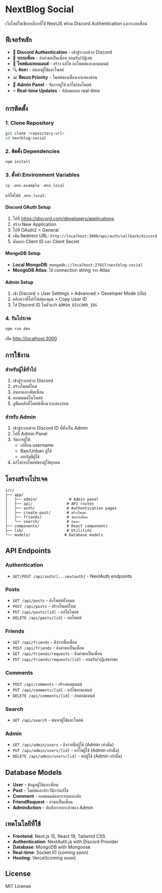# NextBlog Social

เว็บไซต์โซเชียลบล็อกที่ใช้ NextJS พร้อม Discord Authentication และระบบเพื่อน

## ฟีเจอร์หลัก

- 🔐 **Discord Authentication** - เข้าสู่ระบบด้วย Discord
- 👥 **ระบบเพื่อน** - ส่งคำขอเป็นเพื่อน ยอมรับ/ปฏิเสธ
- 📝 **โพสต์และคอมเมนต์** - สร้าง แก้ไข ลบโพสต์และคอมเมนต์
- 🔍 **ค้นหา** - ค้นหาผู้ใช้และโพสต์
- 📊 **ฟีดแบบ Priority** - โพสต์ของเพื่อนจะแสดงก่อน
- 👑 **Admin Panel** - จัดการผู้ใช้ แก้ไข/ลบโพสต์
- ⚡ **Real-time Updates** - อัปเดตแบบ real-time

## การติดตั้ง

### 1. Clone Repository

```bash
git clone <repository-url>
cd nextblog-social
```

### 2. ติดตั้ง Dependencies

```bash
npm install
```

### 3. ตั้งค่า Environment Variables

```bash
cp .env.example .env.local
```

แก้ไขไฟล์ `.env.local`:

#### Discord OAuth Setup
1. ไปที่ https://discord.com/developers/applications
2. สร้าง New Application
3. ไปที่ OAuth2 > General
4. เพิ่ม Redirect URL: `http://localhost:3000/api/auth/callback/discord`
5. คัดลอก Client ID และ Client Secret

#### MongoDB Setup
- **Local MongoDB**: `mongodb://localhost:27017/nextblog-social`
- **MongoDB Atlas**: ใช้ connection string จาก Atlas

#### Admin Setup
1. เข้า Discord > User Settings > Advanced > Developer Mode (เปิด)
2. คลิกขวาที่โปรไฟล์ของคุณ > Copy User ID
3. ใส่ Discord ID ในตัวแปร `ADMIN_DISCORD_IDS`

### 4. รันโปรเจค

```bash
npm run dev
```

เปิด [http://localhost:3000](http://localhost:3000)

## การใช้งาน

### สำหรับผู้ใช้ทั่วไป
1. เข้าสู่ระบบด้วย Discord
2. สร้างโพสต์ใหม่
3. ค้นหาและเพิ่มเพื่อน
4. คอมเมนต์ในโพสต์
5. ดูฟีดหลักที่โพสต์เพื่อนจะแสดงก่อน

### สำหรับ Admin
1. เข้าสู่ระบบด้วย Discord ID ที่ตั้งเป็น Admin
2. ไปที่ Admin Panel
3. จัดการผู้ใช้:
   - เปลี่ยน username
   - Ban/Unban ผู้ใช้
   - ลบบัญชีผู้ใช้
4. แก้ไข/ลบโพสต์ของผู้ใช้ทุกคน

## โครงสร้างโปรเจค

```
src/
├── app/
│   ├── admin/              # Admin panel
│   ├── api/               # API routes
│   ├── auth/              # Authentication pages
│   ├── create-post/       # สร้างโพสต์
│   ├── friends/           # จัดการเพื่อน
│   └── search/            # ค้นหา
├── components/            # React components
├── lib/                   # Utilities
└── models/               # Database models
```

## API Endpoints

### Authentication
- `GET/POST /api/auth/[...nextauth]` - NextAuth endpoints

### Posts
- `GET /api/posts` - ดึงโพสต์ทั้งหมด
- `POST /api/posts` - สร้างโพสต์ใหม่
- `PUT /api/posts/[id]` - แก้ไขโพสต์
- `DELETE /api/posts/[id]` - ลบโพสต์

### Friends
- `GET /api/friends` - ดึงรายชื่อเพื่อน
- `POST /api/friends` - ส่งคำขอเป็นเพื่อน
- `GET /api/friends/requests` - ดึงคำขอเป็นเพื่อน
- `PUT /api/friends/requests/[id]` - ยอมรับ/ปฏิเสธคำขอ

### Comments
- `POST /api/comments` - สร้างคอมเมนต์
- `PUT /api/comments/[id]` - แก้ไขคอมเมนต์
- `DELETE /api/comments/[id]` - ลบคอมเมนต์

### Search
- `GET /api/search` - ค้นหาผู้ใช้และโพสต์

### Admin
- `GET /api/admin/users` - ดึงรายชื่อผู้ใช้ (Admin เท่านั้น)
- `PUT /api/admin/users/[id]` - แก้ไขผู้ใช้ (Admin เท่านั้น)
- `DELETE /api/admin/users/[id]` - ลบผู้ใช้ (Admin เท่านั้น)

## Database Models

- **User** - ข้อมูลผู้ใช้และเพื่อน
- **Post** - โพสต์และประวัติการแก้ไข
- **Comment** - คอมเมนต์และการตอบกลับ
- **FriendRequest** - คำขอเป็นเพื่อน
- **AdminAction** - บันทึกการกระทำของ Admin

## เทคโนโลยีที่ใช้

- **Frontend**: Next.js 15, React 19, Tailwind CSS
- **Authentication**: NextAuth.js with Discord Provider
- **Database**: MongoDB with Mongoose
- **Real-time**: Socket.IO (coming soon)
- **Hosting**: Vercel(coming soon)

## License

MIT License

